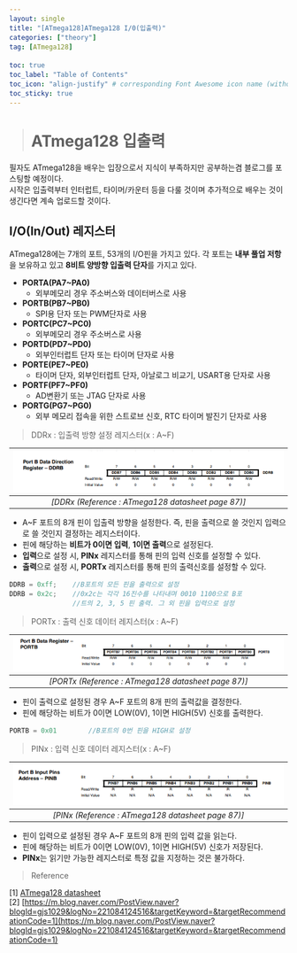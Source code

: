 ```yaml
---
layout: single
title: "[ATmega128]ATmega128 I/0(입출력)"
categories: ["theory"]
tag: [ATmega128]

toc: true
toc_label: "Table of Contents"
toc_icon: "align-justify" # corresponding Font Awesome icon name (without fa prefix)
toc_sticky: true
---
```


># ATmega128 입출력

필자도 ATmega128을 배우는 입장으로서 지식이 부족하지만 공부하는겸 블로그를 포스팅할 예정이다.   
시작은 입출력부터 인터럽트, 타이머/카운터 등을 다룰 것이며 추가적으로 배우는 것이 생긴다면 계속 업로드할 것이다.

## I/O(In/Out) 레지스터

ATmega128에는 7개의 포트, 53개의 I/O핀을 가지고 있다. 각 포트는 **내부 풀업 저항**을 보유하고 있고 **8비트 양방향 입출력 단자**를 가지고 있다.

* **PORTA(PA7~PA0)**
	* 외부메모리 경우 주소버스와 데이터버스로 사용
* **PORTB(PB7~PB0)**
	*	SPI용 단자 또는 PWM단자로 사용
* **PORTC(PC7~PC0)**
	*	외부메모리 경우 주소버스로 사용
* **PORTD(PD7~PD0)**
	*	외부인터럽트 단자 또는 타이머 단자로 사용
* **PORTE(PE7~PE0)**
	*	타이머 단자, 외부인터럽트 단자, 아날로그 비교기, USART용 단자로 사용
* **PORTF(PF7~PF0)**
	* AD변환기 또는 JTAG 단자로 사용
* **PORTG(PG7~PG0)**
	* 외부 메모리 접속을 위한 스트로브 신호, RTC 타이머 발진기 단자로 사용


> DDRx : 입출력 방향 설정 레지스터(x : A~F)

|![blog](https://github.com/JiJinWoo/JiJinWoo.github.io/blob/master/assets/images/blog/DDRB.PNG?raw=true)|
|:--:|
|*[DDRx (Reference : ATmega128 datasheet page 87)]*|

* A~F 포트의 8개 핀이 입출력 방향을 설정한다. 즉, 핀을 출력으로 쓸 것인지 입력으로 쓸 것인지 결정하는 레지스터이다.
* 핀에 해당하는 **비트가 0이면 입력**, **1이면 출력**으로 설정된다.
* **입력**으로 설정 시, **PINx** 레지스터를 통해 핀의 입력 신호를 설정할 수 있다.
* **출력**으로 설정 시, **PORTx** 레지스터를 통해 핀의 출력신호를 설정할 수 있다. 

```cpp
DDRB = 0xff;	//B포트의 모든 핀을 출력으로 설정
DDRB = 0x2c;	//0x2c는 각각 16진수를 나타내며 0010 1100으로 B포
				//트의 2, 3, 5 핀 출력. 그 외 핀을 입력으로 설정
```

> PORTx : 출력 신호 데이터 레지스터(x : A~F)

|![blog](https://github.com/JiJinWoo/JiJinWoo.github.io/blob/master/assets/images/blog/PORTB.PNG?raw=true)|
|:--:|
|*[PORTx (Reference : ATmega128 datasheet page 87)]*|

* 핀이 출력으로 설정된 경우 A~F 포트의 8개 핀의 출력값을 결정한다.
* 핀에 해당하는 비트가 0이면 LOW(0V), 1이면 HIGH(5V) 신호를 출력한다.

```cpp
PORTB = 0x01		//B포트의 0번 핀을 HIGH로 설정
```

> PINx : 입력 신호 데이터 레지스터(x : A~F)

|![blog](https://github.com/JiJinWoo/JiJinWoo.github.io/blob/master/assets/images/blog/PINB.PNG?raw=true)|
|:--:|
|*[PINx (Reference : ATmega128 datasheet page 87)]*|

* 핀이 입력으로 설정된 경우 A~F 포트의 8개 핀의 입력 값을 읽는다.
* 핀에 해당하는 비트가 0이면 LOW(0V), 1이면 HIGH(5V) 신호가 저장된다.
* **PINx**는 읽기만 가능한 레지스터로 특정 값을 지정하는 것은 불가하다.

> Reference

[1] [ATmega128 datasheet](https://www.alldatasheet.com/view.jsp?Searchword=Atmega128%20datasheet&gclid=CjwKCAjwxZqSBhAHEiwASr9n9BnM2BYUT8UYk14wDrEEu2xSXP17kQdJLfsgKoZNEAQW1gyPJWnHxBoCnYgQAvD_BwE)    
[2] [https://m.blog.naver.com/PostView.naver?blogId=gjs1029&logNo=221084124516&targetKeyword=&targetRecommendationCode=1](https://m.blog.naver.com/PostView.naver?blogId=gjs1029&logNo=221084124516&targetKeyword=&targetRecommendationCode=1)